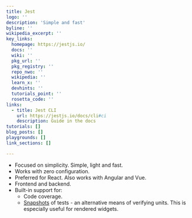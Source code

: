 ```yaml
---
title: Jest
logo: ''
description: 'Simple and fast'
byline: ''
wikipedia_excerpt: ''
key_links:
  homepage: https://jestjs.io/
  docs: ''
  wiki: ''
  pkg_url: ''
  pkg_registry: ''
  repo_nwo: ''
  wikipedia: ''
  learn_x: ''
  devhints: ''
  tutorials_point: ''
  rosetta_code: ''
links:
  - title: Jest CLI
    url: https://jestjs.io/docs/cli#ci
    description: Guide in the docs
tutorials: []
blog_posts: []
playgrounds: []
link_sections: []

---
```

- Focused on simplicity. Simple, light and fast.
- Works with zero configuration.
- Preferred for React. Also works with Angular and Vue.
- Frontend and backend.
- Built-in support for:
    - Code coverage.
    - [Snapshots](https://jestjs.io/docs/snapshot-testing) of tests - an alternative means of verifying units. This is especially useful for rendered widgets.
